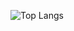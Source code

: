 ![Top Langs](https://rust-nico-projects.vercel.app/api/top-langs/?username=nicolas-angeli&layout=compact)
